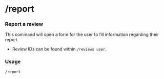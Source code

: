 # /report

### Report a review
This command will open a form for the user to fill information regarding their report.
- Review IDs can be found within `/reviews user`.

### Usage

`/report`